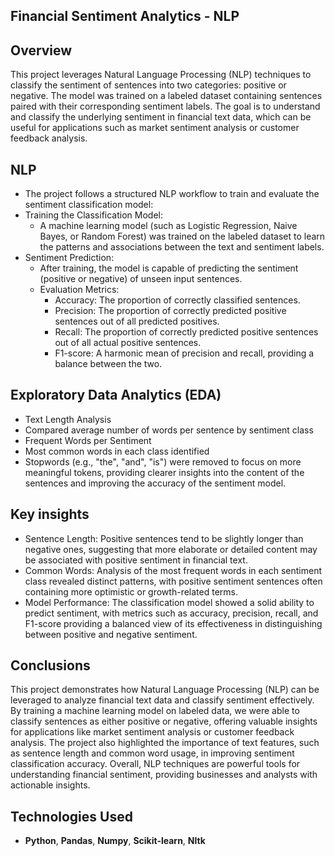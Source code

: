 ## **Financial Sentiment Analytics - NLP**
## **Overview**
This project leverages Natural Language Processing (NLP) techniques to classify the sentiment of sentences into two categories: positive or negative. The model was trained on a labeled dataset containing sentences paired with their corresponding sentiment labels. The goal is to understand and classify the underlying sentiment in financial text data, which can be useful for applications such as market sentiment analysis or customer feedback analysis.

## **NLP**
- The project follows a structured NLP workflow to train and evaluate the sentiment classification model:
- Training the Classification Model:
  - A machine learning model (such as Logistic Regression, Naive Bayes, or Random Forest) was trained on the labeled dataset to learn the patterns and associations between the text and sentiment labels.
- Sentiment Prediction:
  - After training, the model is capable of predicting the sentiment (positive or negative) of unseen input sentences.
  - Evaluation Metrics:
    - Accuracy: The proportion of correctly classified sentences.
    - Precision: The proportion of correctly predicted positive sentences out of all predicted positives.
    - Recall: The proportion of correctly predicted positive sentences out of all actual positive sentences.
    - F1-score: A harmonic mean of precision and recall, providing a balance between the two.

## **Exploratory Data Analytics (EDA)**
- Text Length Analysis
- Compared average number of words per sentence by sentiment class
- Frequent Words per Sentiment
- Most common words in each class identified
- Stopwords (e.g., "the", "and", "is") were removed to focus on more meaningful tokens, providing clearer insights into the content of the sentences and improving the accuracy of the sentiment model.

## **Key insights**
- Sentence Length: Positive sentences tend to be slightly longer than negative ones, suggesting that more elaborate or detailed content may be associated with positive sentiment in financial text.
- Common Words: Analysis of the most frequent words in each sentiment class revealed distinct patterns, with positive sentiment sentences often containing more optimistic or growth-related terms.
- Model Performance: The classification model showed a solid ability to predict sentiment, with metrics such as accuracy, precision, recall, and F1-score providing a balanced view of its effectiveness in distinguishing between positive and negative sentiment.

## **Conclusions**
This project demonstrates how Natural Language Processing (NLP) can be leveraged to analyze financial text data and classify sentiment effectively. By training a machine learning model on labeled data, we were able to classify sentences as either positive or negative, offering valuable insights for applications like market sentiment analysis or customer feedback analysis. The project also highlighted the importance of text features, such as sentence length and common word usage, in improving sentiment classification accuracy. Overall, NLP techniques are powerful tools for understanding financial sentiment, providing businesses and analysts with actionable insights.

## **Technologies Used**
 - **Python**, **Pandas**, **Numpy**, **Scikit-learn**, **Nltk**

